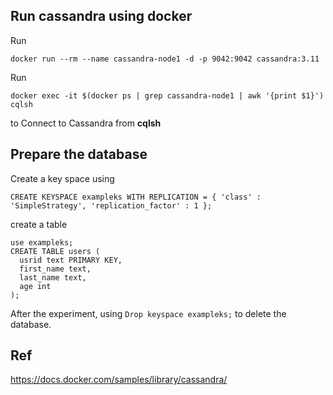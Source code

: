 

Run cassandra using docker
----
Run 

`docker run --rm --name cassandra-node1 -d -p 9042:9042 cassandra:3.11`


Run

`docker exec -it $(docker ps | grep cassandra-node1 | awk '{print $1}') cqlsh`

to Connect to Cassandra from **cqlsh**


Prepare the database
----
Create a key space using

`CREATE KEYSPACE exampleks WITH REPLICATION = { 'class' : 'SimpleStrategy', 'replication_factor' : 1 };`

create a table

    use exampleks;
    CREATE TABLE users (
      usrid text PRIMARY KEY,
      first_name text,
      last_name text,
      age int
    );

After the experiment, using `Drop keyspace exampleks;` to delete the database.

Ref
------
https://docs.docker.com/samples/library/cassandra/